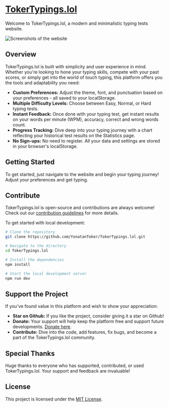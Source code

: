 # [TokerTypings.lol](https://tokertypings.lol/)
Welcome to TokerTypings.lol, a modern and minimalistic typing tests website.

![Screenshots of the website](,/four-pics.png) 

## Overview
TokerTypings.lol is built with simplicity and user experience in mind. Whether you're looking to hone your typing skills, compete with your past scores, or simply get into the world of touch typing, this platform offers you the tools and adaptability you need:

- **Custom Preferences:** Adjust the theme, font, and punctuation based on your preferences - all saved to your localStorage.
- **Multiple Difficulty Levels:** Choose between Easy, Normal, or Hard typing tests.
- **Instant Feedback:** Once done with your typing test, get instant results on your words per minute (WPM), accuracy, correct and wrong words count.
- **Progress Tracking:** Dive deep into your typing journey with a chart reflecting your historical test results on the Statistics page.
- **No Sign-ups:** No need to register. All your data and settings are stored in your browser's localStorage.

## Getting Started
To get started, just navigate to the website and begin your typing journey! Adjust your preferences and get typing.

## Contribute
TokerTypings.lol is open-source and contributions are always welcome! Check out our [contribution guidelines](./CONTRIBUTING.md) for more details.

To get started with local development:

```bash
# Clone the repository
git clone https://github.com/YonatanToker/TokerTypings.lol.git

# Navigate to the directory
cd TokerTypings.lol

# Install the dependencies
npm install

# Start the local development server
npm run dev
```
## Support the Project
If you've found value in this platform and wish to show your appreciation:

- **Star on Github:** If you like the project, consider giving it a star on Github!
- **Donate:** Your support will help keep the platform free and support future developments. [Donate here](https://www.paypal.com/paypalme/yonatantoker).
- **Contribute:** Dive into the code, add features, fix bugs, and become a part of the TokerTypings.lol community.

## Special Thanks
Huge thanks to everyone who has supported, contributed, or used TokerTypings.lol. Your support and feedback are invaluable!

## License
This project is licensed under the [MIT License](./LICENSE.md).
